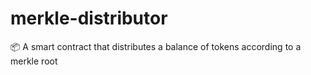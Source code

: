 # merkle-distributor
📦 A smart contract that distributes a balance of tokens according to a merkle root
